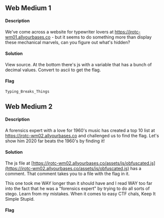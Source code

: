 ## Web Medium 1
#### Description
We've come across a website for typewriter lovers at https://jrotc-wm01.allyourbases.co - but it seems to do something more than display these mechanical marvels, can you figure out what's hidden?
#### Solution
View source. At the bottom there's js with a variable that has a bunch of decimal values. Convert to ascii to get the flag.
#### Flag
`Typing_Breaks_Things`
## Web Medium 2
#### Description
A forensics expert with a love for 1960's music has created a top 10 list at https://jrotc-wm02.allyourbases.co and challenged us to find the flag. Let's show him 2020 far beats the 1960's by finding it!
#### Solution
The js file at [https://jrotc-wm02.allyourbases.co/assets/js/obfuscated.js](https://jrotc-wm02.allyourbases.co/assets/js/obfuscated.js) has a comment. That comment takes you to a file with the flag in it. 

This one took me WAY longer than it should have and I read WAY too far into the fact that he was a "forensics expert" by trying to do all sorts of stego. Learn from my mistakes. When it comes to easy CTF chals, Keep It Simple Stupid.
#### Flag
`GroovyBaby!`
## Web Medium 3
#### Description
Our developer has been creating their own captcha system. We informed them it was a bad idea and surprise surprise they're running into issues with it. Have a look at https://jrotc-wm03.allyourbases.co and see if you can solve the captcha and indeed what's wrong with what they've built!
#### Solution
If you look at the style attribute for the SVGs that make up the captcha, you'll notice that the second one is colored white. Change #000088 to any other color. See [captcha.html]()
#### Flag
`css_is_hard`

